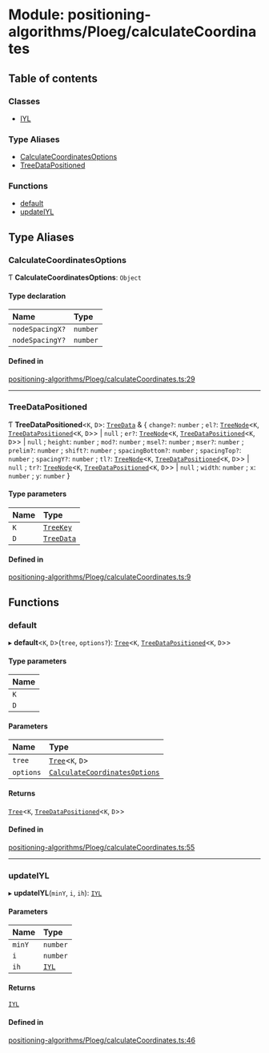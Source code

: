 # Module: positioning-algorithms/Ploeg/calculateCoordinates

## Table of contents

### Classes

- [IYL](../classes/positioning_algorithms_Ploeg_calculateCoordinates.IYL.md)

### Type Aliases

- [CalculateCoordinatesOptions](positioning_algorithms_Ploeg_calculateCoordinates.md#calculatecoordinatesoptions)
- [TreeDataPositioned](positioning_algorithms_Ploeg_calculateCoordinates.md#treedatapositioned)

### Functions

- [default](positioning_algorithms_Ploeg_calculateCoordinates.md#default)
- [updateIYL](positioning_algorithms_Ploeg_calculateCoordinates.md#updateiyl)

## Type Aliases

### CalculateCoordinatesOptions

Ƭ **CalculateCoordinatesOptions**: `Object`

#### Type declaration

| Name | Type |
| :------ | :------ |
| `nodeSpacingX?` | `number` |
| `nodeSpacingY?` | `number` |

#### Defined in

[positioning-algorithms/Ploeg/calculateCoordinates.ts:29](https://github.com/jsakas/m-ary-tree/blob/327213c/src/positioning-algorithms/Ploeg/calculateCoordinates.ts#L29)

___

### TreeDataPositioned

Ƭ **TreeDataPositioned**<`K`, `D`\>: [`TreeData`](MAryTree.md#treedata) & { `change?`: `number` ; `el?`: [`TreeNode`](../classes/MAryTree.TreeNode.md)<`K`, [`TreeDataPositioned`](positioning_algorithms_Ploeg_calculateCoordinates.md#treedatapositioned)<`K`, `D`\>\> \| ``null`` ; `er?`: [`TreeNode`](../classes/MAryTree.TreeNode.md)<`K`, [`TreeDataPositioned`](positioning_algorithms_Ploeg_calculateCoordinates.md#treedatapositioned)<`K`, `D`\>\> \| ``null`` ; `height`: `number` ; `mod?`: `number` ; `msel?`: `number` ; `mser?`: `number` ; `prelim?`: `number` ; `shift?`: `number` ; `spacingBottom?`: `number` ; `spacingTop?`: `number` ; `spacingY?`: `number` ; `tl?`: [`TreeNode`](../classes/MAryTree.TreeNode.md)<`K`, [`TreeDataPositioned`](positioning_algorithms_Ploeg_calculateCoordinates.md#treedatapositioned)<`K`, `D`\>\> \| ``null`` ; `tr?`: [`TreeNode`](../classes/MAryTree.TreeNode.md)<`K`, [`TreeDataPositioned`](positioning_algorithms_Ploeg_calculateCoordinates.md#treedatapositioned)<`K`, `D`\>\> \| ``null`` ; `width`: `number` ; `x`: `number` ; `y`: `number`  }

#### Type parameters

| Name | Type |
| :------ | :------ |
| `K` | [`TreeKey`](MAryTree.md#treekey) |
| `D` | [`TreeData`](MAryTree.md#treedata) |

#### Defined in

[positioning-algorithms/Ploeg/calculateCoordinates.ts:9](https://github.com/jsakas/m-ary-tree/blob/327213c/src/positioning-algorithms/Ploeg/calculateCoordinates.ts#L9)

## Functions

### default

▸ **default**<`K`, `D`\>(`tree`, `options?`): [`Tree`](../classes/MAryTree.Tree.md)<`K`, [`TreeDataPositioned`](positioning_algorithms_Ploeg_calculateCoordinates.md#treedatapositioned)<`K`, `D`\>\>

#### Type parameters

| Name |
| :------ |
| `K` |
| `D` |

#### Parameters

| Name | Type |
| :------ | :------ |
| `tree` | [`Tree`](../classes/MAryTree.Tree.md)<`K`, `D`\> |
| `options` | [`CalculateCoordinatesOptions`](positioning_algorithms_Ploeg_calculateCoordinates.md#calculatecoordinatesoptions) |

#### Returns

[`Tree`](../classes/MAryTree.Tree.md)<`K`, [`TreeDataPositioned`](positioning_algorithms_Ploeg_calculateCoordinates.md#treedatapositioned)<`K`, `D`\>\>

#### Defined in

[positioning-algorithms/Ploeg/calculateCoordinates.ts:55](https://github.com/jsakas/m-ary-tree/blob/327213c/src/positioning-algorithms/Ploeg/calculateCoordinates.ts#L55)

___

### updateIYL

▸ **updateIYL**(`minY`, `i`, `ih`): [`IYL`](../classes/positioning_algorithms_Ploeg_calculateCoordinates.IYL.md)

#### Parameters

| Name | Type |
| :------ | :------ |
| `minY` | `number` |
| `i` | `number` |
| `ih` | [`IYL`](../classes/positioning_algorithms_Ploeg_calculateCoordinates.IYL.md) |

#### Returns

[`IYL`](../classes/positioning_algorithms_Ploeg_calculateCoordinates.IYL.md)

#### Defined in

[positioning-algorithms/Ploeg/calculateCoordinates.ts:46](https://github.com/jsakas/m-ary-tree/blob/327213c/src/positioning-algorithms/Ploeg/calculateCoordinates.ts#L46)
